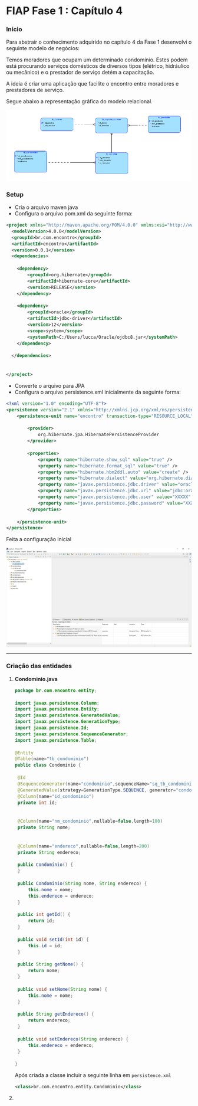<h1>FIAP Fase 1 : Capítulo 4 </h1>

<h3>Início</h3>

Para abstrair o conhecimento adquirido no capítulo 4 da Fase 1 desenvolvi o seguinte modelo de negócios:

Temos moradores que ocupam um determinado condomínio. Estes podem está procurando serviços domésticos de diversos tipos (elétrico, hidráulico ou mecânico) e o prestador de serviço detém a capacitação. 

A ideia é criar uma aplicação que facilite o encontro entre moradores e prestadores de serviço.

Segue abaixo a representação gráfica do modelo relacional.

<img src="assets/tabelas.PNG">

<h3>Setup</h3>

<ul>
    <li>Cria o arquivo maven java</li>
    <li>Configura o arquivo pom.xml da seguinte forma:</li>
</ul>

````xml
<project xmlns="http://maven.apache.org/POM/4.0.0" xmlns:xsi="http://www.w3.org/2001/XMLSchema-instance" xsi:schemaLocation="http://maven.apache.org/POM/4.0.0 https://maven.apache.org/xsd/maven-4.0.0.xsd">
  <modelVersion>4.0.0</modelVersion>
  <groupId>br.com.encontro</groupId>
  <artifactId>encontro</artifactId>
  <version>0.0.1</version>
  <dependencies>
  
  	<dependency>
  		<groupId>org.hibernate</groupId>
  		<artifactId>hibernate-core</artifactId>
  		<version>RELEASE</version>
  	</dependency>
  	
  	<dependency>
  		<groupId>oracle</groupId>
  		<artifactId>jdbc-driver</artifactId>
  		<version>12</version>
  		<scope>system</scope>
  		<systemPath>C:/Users/lucca/Oracle/ojdbc8.jar</systemPath>
  	</dependency>
  
  </dependencies>
  
  
</project>
````

<ul>
    <li>Converte o arquivo para JPA</li>
    <li>Configura o arquivo persistence.xml inicialmente da seguinte forma:</li>
</ul>

````xml
<?xml version="1.0" encoding="UTF-8"?>
<persistence version="2.1" xmlns="http://xmlns.jcp.org/xml/ns/persistence" xmlns:xsi="http://www.w3.org/2001/XMLSchema-instance" xsi:schemaLocation="http://xmlns.jcp.org/xml/ns/persistence http://xmlns.jcp.org/xml/ns/persistence/persistence_2_1.xsd">
	<persistence-unit name="encontro" transaction-type="RESOURCE_LOCAL">
	
		<provider>
			org.hibernate.jpa.HibernatePersistenceProvider
		</provider>
		
		<properties>
			<property name="hibernate.show_sql" value="true" />
			<property name="hibernate.format_sql" value="true" />
			<property name="hibernate.hbm2ddl.auto" value="create" />
			<property name="hibernate.dialect" value="org.hibernate.dialect.Oracle12cDialect" />
			<property name="javax.persistence.jdbc.driver" value="oracle.jdbc.OracleDriver" />
			<property name="javax.persistence.jdbc.url" value="jdbc:oracle:thin:@oracle.fiap.com.br:1521:ORCL" />
			<property name="javax.persistence.jdbc.user" value="XXXXX" />
			<property name="javax.persistence.jdbc.password" value="XXXXX" />
		</properties>
	
	</persistence-unit>
</persistence>
````

Feita a configuração inicial

<img src="assets/java1.PNG">

<hr>
<h3>Criação das entidades</h3>

1. <b>Condominio.java</b>

   ````java
   package br.com.encontro.entity;
   
   import javax.persistence.Column;
   import javax.persistence.Entity;
   import javax.persistence.GeneratedValue;
   import javax.persistence.GenerationType;
   import javax.persistence.Id;
   import javax.persistence.SequenceGenerator;
   import javax.persistence.Table;
   
   @Entity
   @Table(name="tb_condominio")
   public class Condominio {
   
   	@Id
   	@SequenceGenerator(name="condominio",sequenceName="sq_tb_condominio",allocationSize=1)
   	@GeneratedValue(strategy=GenerationType.SEQUENCE, generator="condominio")
   	@Column(name="id_condominio")
   	private int id;
   	
   	
   	@Column(name="nm_condominio",nullable=false,length=100)
   	private String nome;
   	
   	
   	@Column(name="endereco",nullable=false,length=200)
   	private String endereco;
   
   	public Condominio() {
   	}
   
   	public Condominio(String nome, String endereco) {
   		this.nome = nome;
   		this.endereco = endereco;
   	}
   
   	public int getId() {
   		return id;
   	}
   
   	public void setId(int id) {
   		this.id = id;
   	}
   
   	public String getNome() {
   		return nome;
   	}
   
   	public void setNome(String nome) {
   		this.nome = nome;
   	}
   
   	public String getEndereco() {
   		return endereco;
   	}
   
   	public void setEndereco(String endereco) {
   		this.endereco = endereco;
   	}
   	
   }
   ````

   Após criada a classe incluir a seguinte linha em `persistence.xml`

   ````xml
   <class>br.com.encontro.entity.Condominio</class>
   ````

2. 